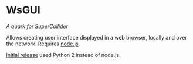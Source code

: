 # WsGUI

_A quark for [SuperCollider](https://github.com/supercollider/supercollider)_

Allows creating user interface displayed in a web browser, locally and over the network. Requires [node.js](https://nodejs.org/).

[Initial release](https://github.com/dyfer/wsGUI.quark/releases/tag/0.1) used Python 2 instead of node.js.